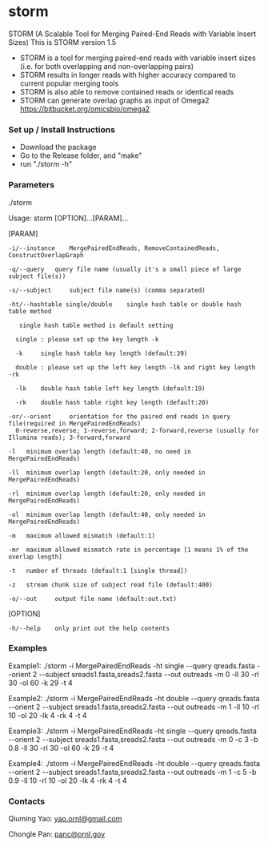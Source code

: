 # storm
STORM (A Scalable Tool for Merging Paired-End Reads with Variable Insert Sizes)
This is STORM version 1.5

* STORM is a tool for merging paired-end reads with variable insert sizes (i.e. for both overlapping and non-overlapping pairs)
* STORM results in longer reads with higher accuracy compared to current popular merging tools
* STORM is also able to remove contained reads or identical reads
* STORM can generate overlap graphs as input of Omega2 https://bitbucket.org/omicsbio/omega2

### Set up / Install Instructions ###

* Download the package
* Go to the Release folder, and "make"
* run "./storm -h"

### Parameters ###
./storm 

  Usage:
    storm [OPTION]...[PARAM]...


  [PARAM]

    -i/--instance	 MergePairedEndReads, RemoveContainedReads, ConstructOverlapGraph

    -q/--query	 query file name (usually it's a small piece of large subject file(s))

    -s/--subject	 subject file name(s) (comma separated)

    -ht/--hashtable single/double	 single hash table or double hash table method

       single hash table method is default setting

      single : please set up the key length -k

      -k	 single hash table key length (default:39)

      double : please set up the left key length -lk and right key length -rk

      -lk	 double hash table left key length (default:19)

      -rk	 double hash table right key length (default:20)

    -or/--orient	 orientation for the paired end reads in query file(required in MergePairedEndReads)
	  0-reverse,reverse; 1-reverse,forward; 2-forward,reverse (usually for Illumina reads); 3-forward,forward 

    -l	 minimum overlap length (default:40, no need in MergePairedEndReads)

    -ll	 minimum overlap length (default:20, only needed in MergePairedEndReads)

    -rl	 minimum overlap length (default:20, only needed in MergePairedEndReads)

    -ol	 minimum overlap length (default:40, only needed in MergePairedEndReads)

    -m	 maximum allowed mismatch (default:1)

    -mr	 maximum allowed mismatch rate in percentage [1 means 1% of the overlap length] 

    -t	 number of threads (default:1 [single thread])

    -z	 stream chunk size of subject read file (default:400)

    -o/--out	 output file name (default:out.txt)

  [OPTION]

    -h/--help	 only print out the help contents

### Examples ###

Example1: ./storm -i MergePairedEndReads -ht single --query qreads.fasta --orient 2 --subject sreads1.fasta,sreads2.fasta --out outreads -m 0 -ll 30 -rl 30 -ol 60 -k 29 -t 4

Example2: ./storm -i MergePairedEndReads -ht double --query qreads.fasta --orient 2 --subject sreads1.fasta,sreads2.fasta --out outreads -m 1 -ll 10 -rl 10 -ol 20 -lk 4 -rk 4 -t 4

Example3: ./storm -i MergePairedEndReads -ht single --query qreads.fasta --orient 2 --subject sreads1.fasta,sreads2.fasta --out outreads -m 0 -c 3 -b 0.8 -ll 30 -rl 30 -ol 60 -k 29 -t 4

Example4: ./storm -i MergePairedEndReads -ht double --query qreads.fasta --orient 2 --subject sreads1.fasta,sreads2.fasta --out outreads -m 1 -c 5 -b 0.9 -ll 10 -rl 10 -ol 20 -lk 4 -rk 4 -t 4

### Contacts ###

Qiuming Yao: yao.ornl@gmail.com

Chongle Pan: panc@ornl.gov
